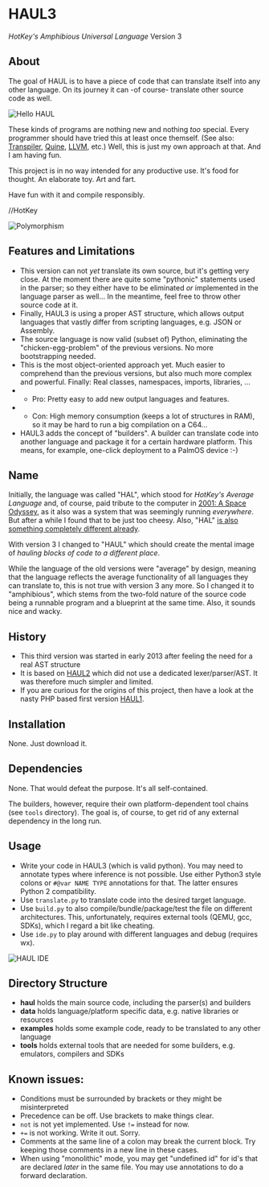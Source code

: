 # HAUL3
*HotKey's Amphibious Universal Language* Version 3

## About
The goal of HAUL is to have a piece of code that can translate itself into any other language. On its journey it can -of course- translate other source code as well.

![Hello HAUL](https://raw.githubusercontent.com/hotkeymuc/haul3/master/media/build_hello.gif "Hello HAUL")

These kinds of programs are nothing new and nothing *too* special. Every programmer should have tried this at least once themself. (See also: [Transpiler](https://en.wikipedia.org/wiki/Source-to-source_compiler), [Quine](https://en.wikipedia.org/wiki/Quine_(computing)), [LLVM](https://llvm.org/), etc.) Well, this is just my own approach at that. And I am having fun.

This project is in no way intended for any productive use. It's food for thought. An elaborate toy. Art and fart.

Have fun with it and compile responsibly.

//HotKey

![Polymorphism](https://raw.githubusercontent.com/hotkeymuc/haul3/master/media/build_polymorphic.gif "Polymorphism")

## Features and Limitations
* This version can not *yet* translate its own source, but it's getting very close. At the moment there are quite some "pythonic" statements used in the parser; so they either have to be eliminated *or* implemented in the language parser as well... In the meantime, feel free to throw other source code at it.
* Finally, HAUL3 is using a proper AST structure, which allows output languages that vastly differ from scripting languages, e.g. JSON or Assembly.
* The source language is now valid (subset of) Python, eliminating the "chicken-egg-problem" of the previous versions. No more bootstrapping needed.
* This is the most object-oriented approach yet. Much easier to comprehend than the previous versions, but also much more complex and powerful. Finally: Real classes, namespaces, imports, libraries, ...
* + Pro: Pretty easy to add new output languages and features.
* - Con: High memory consumption (keeps a lot of structures in RAM), so it may be hard to run a big compilation on a C64...
* HAUL3 adds the concept of "builders". A builder can translate code into another language and package it for a certain hardware platform. This means, for example, one-click deployment to a PalmOS device :-)

## Name
Initially, the language was called "HAL", which stood for *HotKey's Average Language* and, of course, paid tribute to the computer in [2001: A Space Odyssey](https://en.wikipedia.org/wiki/2001:_A_Space_Odyssey_(film)), as it also was a system that was seemingly running *everywhere*.
But after a while I found that to be just too cheesy. Also, "HAL" [is also something completely different already](https://en.wikipedia.org/wiki/HAL_(software)).

With version 3 I changed to "HAUL" which should create the mental image of *hauling blocks of code to a different place*.

While the language of the old versions were "average" by design, meaning that the language reflects the average functionality of all languages they can translate to, this is not true with version 3 any more.
So I changed it to "amphibious", which stems from the two-fold nature of the source code being a runnable program and a blueprint at the same time. Also, it sounds nice and wacky.

## History
* This third version was started in early 2013 after feeling the need for a real AST structure
* It is based on [HAUL2](https://github.com/hotkeymuc/haul2) which did not use a dedicated lexer/parser/AST. It was therefore much simpler and limited.
* If you are curious for the origins of this project, then have a look at the nasty PHP based first version [HAUL1](https://github.com/hotkeymuc/haul1).

## Installation
None. Just download it.

## Dependencies
None. That would defeat the purpose. It's all self-contained.

The builders, however, require their own platform-dependent tool chains (see `tools` directory). The goal is, of course, to get rid of any external dependency in the long run.

## Usage
* Write your code in HAUL3 (which is valid python). You may need to annotate types where inference is not possible. Use either Python3 style colons or `#@var NAME TYPE` annotations for that. The latter ensures Python 2 compatibility.
* Use `translate.py` to translate code into the desired target language.
* Use `build.py` to also compile/bundle/package/test the file on different architectures. This, unfortunately, requires external tools (QEMU, gcc, SDKs), which I regard a bit like cheating.
* Use `ide.py` to play around with different languages and debug (requires wx).

![HAUL IDE](https://raw.githubusercontent.com/hotkeymuc/haul3/master/media/ide_screenshot000.png "HAUL IDE")

## Directory Structure
* **haul** holds the main source code, including the parser(s) and builders
* **data** holds language/platform specific data, e.g. native libraries or resources
* **examples** holds some example code, ready to be translated to any other language
* **tools** holds external tools that are needed for some builders, e.g. emulators, compilers and SDKs

## Known issues:
* Conditions must be surrounded by brackets or they might be misinterpreted
* Precedence can be off. Use brackets to make things clear.
* `not` is not yet implemented. Use `!=` instead for now.
* `+=` is not working. Write it out. Sorry.
* Comments at the same line of a colon may break the current block. Try keeping those comments in a new line in these cases.
* When using "monolithic" mode, you may get "undefined id" for id's that are declared *later* in the same file. You may use annotations to do a forward declaration.
